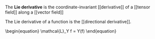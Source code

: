 The **Lie derivative** is the coordinate-invariant [[derivative]] of a [[tensor field]] along a [[vector field]] 

The Lie derivative of a function is the [[directional derivative]].

\begin{equation}
\mathcal{L}_Y f = Y(f)
\end{equation}